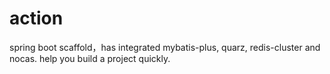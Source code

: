 # action
spring boot scaffold，has integrated mybatis-plus, quarz,  redis-cluster and nocas. help you build a project quickly.
